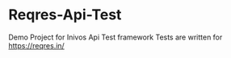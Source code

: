 # Reqres-Api-Test
Demo Project for Inivos Api Test framework
Tests are written for https://reqres.in/

